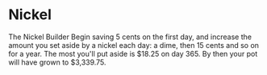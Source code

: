 # Nickel
The Nickel Builder Begin saving 5 cents on the first day, and increase the amount you set aside by a nickel each day: a dime, then 15 cents and so on for a year. The most you'll put aside is $18.25 on day 365. By then your pot will have grown to $3,339.75.
